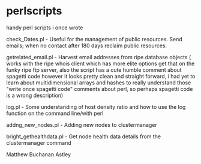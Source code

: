 # perlscripts
handy perl scripts i once wrote

check_Dates.pl  - Useful for the management of public resources. Send emails; when no contact after 180 days reclaim public resources.

getrelated_email.pl - Harvest email addresses from ripe database objects ( works with the ripe whois client which has more elite options get that on the funky ripe ftp server, also the script has a cute humble comment about spagetti code however it looks pretty clean and straight forward, i had yet to learn about multidimensional arrays and hashes to really understand those "write once spagetti code" comments about perl, so perhaps spagetti code is a wrong description) 

log.pl - Some understanding of host density ratio and how to use the log function on the command line/with perl  

addng_new_nodes.pl - Adding new nodes to clustermanager

bright_gethealthdata.pl - Get node health data details from the clustermanager command

Matthew Buchanan Astley

